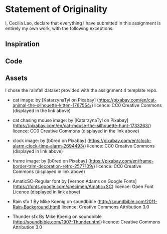 # Statement of Originality

I, Cecilia Lao, declare that everything I have submitted in this
assignment is entirely my own work, with the following exceptions:

## Inspiration

## Code

## Assets

I chose the rainfall dataset provided with the assignment 4 template repo.

- cat image:
by [KatarzynaTyl on Pixabay] (https://pixabay.com/en/cat-animal-the-silhouette-kitten-1767554/)
licence: CC0 Creative Commons (displayed in the link above)

- cat chasing mouse image:
by [KatarzynaTyl on Pixabay] (https://pixabay.com/en/cat-mouse-the-silhouette-hunt-1733263/)
licence: CC0 Creative Commons (displayed in the link above)

- clock image:
by [b0red on Pixabay] (https://pixabay.com/en/clock-alarm-clock-time-alarm-2694493/)
licence: CC0 Creative Commons (displayed in link above)

- frame image:
by [b0red on Pixabay] (https://pixabay.com/en/frame-border-trim-decoration-retro-2577109/)
licence: CC0 Creative Commons (displayed in link above)

- AmaticSC-Regular font
by [Vernon Adams on Google Fonts]
(https://fonts.google.com/specimen/Amatic+SC)
licence: Open Font Licence (displayed in link above)

- Rain sfx 1
By Mike Koenig on soundbible
(http://soundbible.com/2011-Rain-Background.html)
licence: Creative Commons Attribution 3.0

- Thunder sfx
By Mike Koenig on soundbible
(http://soundbible.com/1907-Thunder.html)
licence: Creative Commons Attribution 3.0
